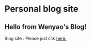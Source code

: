 # Personal blog site
## Hello from Wenyao's Blog!

Blog site : Please just clik [here.](https://kissingfire123.github.io/)
